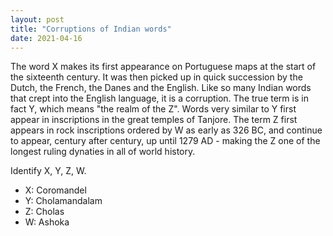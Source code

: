 ```yaml
---
layout: post
title: "Corruptions of Indian words"
date: 2021-04-16
---
```


The word X makes its first appearance on Portuguese maps at the start of the sixteenth century. It was then picked up in quick succession by the Dutch, the French, the Danes and the English. Like so many Indian words that crept into the English language, it is a corruption. The true term is in fact Y, which means "the realm of the Z". Words very similar to Y first appear in inscriptions in the great temples of Tanjore. The term Z first appears in rock inscriptions ordered by W as early as 326 BC, and continue to appear, century after century, up until 1279 AD - making the Z one of the longest ruling dynaties in all of world history. 

Identify X, Y, Z, W. 





















- X: Coromandel
- Y: Cholamandalam
- Z: Cholas
- W: Ashoka

